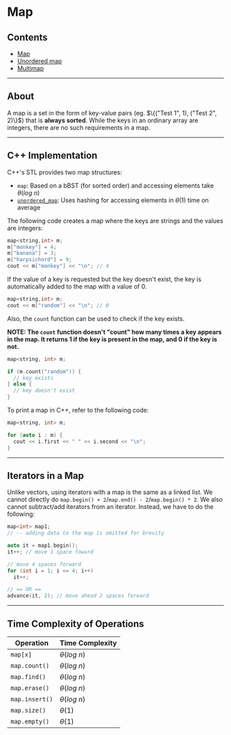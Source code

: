 # Map

## Contents

-   [Map](#)
-   [Unordered map](unordered_map.md)
-   [Multimap](multimap.md)

---

## About

A map is a set in the form of key-value pairs (eg. $\{("Test 1", 1), ("Test 2", 2)\}$) that is **always sorted**. While the keys in an ordinary array are integers, there are no such requirements in a map.

---

## C++ Implementation

C++'s STL provides two map structures:

-   `map`: Based on a bBST (for sorted order) and accessing elements take $\theta(log \ n)$
-   [`unordered_map`](unordered_map.md): Uses hashing for accessing elements in $\theta(1)$ time on average

The following code creates a map where the keys are strings and the values are integers:

```cpp
map<string,int> m;
m["monkey"] = 4;
m["banana"] = 3;
m["harpsichord"] = 9;
cout << m["monkey"] << "\n"; // 4
```

If the value of a key is requested but the key doesn't exist, the key is automatically added to the map with a value of $0$.

```cpp
map<string,int> m;
cout << m["random"] << "\n"; // 0
```

Also, the `count` function can be used to check if the key exists.

**NOTE: The `count` function doesn't "count" how many times a key appears in the map. It returns $1$ if the key is present in the map, and $0$ if the key is not.**

```cpp
map<string, int> m;

if (m.count("random")) {
  // key exists
} else {
  // key doesn't exist
}
```

To print a map in C++, refer to the following code:

```cpp
map<string, int> m;

for (auto i : m) {
  cout << i.first << " " << i.second << "\n";
}
```

---

## Iterators in a Map

Unlike vectors, using iterators with a map is the same as a linked list. We cannot directly do `map.begin() + 2`/`map.end() - 2`/`map.begin() * 2`. We also cannot subtract/add iterators from an iterator. Instead, we have to do the following:

```cpp
map<int> map1;
// -- adding data to the map is omitted for brevity

auto it = map1.begin();
it++; // move 1 space foward

// move 4 spaces forward
for (int i = 1; i <= 4; i++)
  it++;

// == OR ==
advance(it, 2); // move ahead 2 spaces forward
```

---

## Time Complexity of Operations

| Operation      | Time Complexity   |
| -------------- | ----------------- |
| `map[x]`       | $\theta(log \ n)$ |
| `map.count()`  | $\theta(log \ n)$ |
| `map.find()`   | $\theta(log \ n)$ |
| `map.erase()`  | $\theta(log \ n)$ |
| `map.insert()` | $\theta(log \ n)$ |
| `map.size()`   | $\theta(1)$       |
| `map.empty()`  | $\theta(1)$       |
